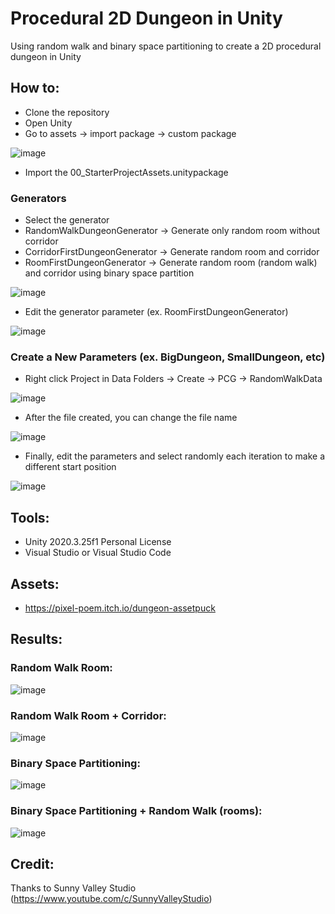 # Procedural 2D Dungeon in Unity
Using random walk and binary space partitioning to create a 2D procedural dungeon in Unity

## How to:
- Clone the repository
- Open Unity
- Go to assets -> import package -> custom package

![image](https://raw.githubusercontent.com/ammarsufyan/procedural-2d-dungeon-unity/main/Screenshot/ImportPackage.png)

- Import the 00_StarterProjectAssets.unitypackage
### Generators
- Select the generator 
- RandomWalkDungeonGenerator -> Generate only random room without corridor
- CorridorFirstDungeonGenerator -> Generate random room and corridor
- RoomFirstDungeonGenerator -> Generate random room (random walk) and corridor using binary space partition

![image](https://raw.githubusercontent.com/ammarsufyan/procedural-2d-dungeon-unity/main/Screenshot/SelectTheGenerator.png)

- Edit the generator parameter (ex. RoomFirstDungeonGenerator)

![image](https://raw.githubusercontent.com/ammarsufyan/procedural-2d-dungeon-unity/main/Screenshot/EditTheParametersGenerator.png)


### Create a New Parameters (ex. BigDungeon, SmallDungeon, etc)
- Right click Project in Data Folders -> Create -> PCG -> RandomWalkData

![image](https://raw.githubusercontent.com/ammarsufyan/procedural-2d-dungeon-unity/main/Screenshot/CreateParameters.png)

- After the file created, you can change the file name

![image](https://raw.githubusercontent.com/ammarsufyan/procedural-2d-dungeon-unity/main/Screenshot/CreateParameters_3.png)

- Finally, edit the parameters and select randomly each iteration to make a different start position

![image](https://raw.githubusercontent.com/ammarsufyan/procedural-2d-dungeon-unity/main/Screenshot/CreateParameters_2.png)


## Tools:
- Unity 2020.3.25f1 Personal License
- Visual Studio or Visual Studio Code

## Assets:
- https://pixel-poem.itch.io/dungeon-assetpuck

## Results:
### Random Walk Room:
![image](https://raw.githubusercontent.com/ammarsufyan/procedural-2d-dungeon-unity/main/Screenshot/RandomWalk.png)

### Random Walk Room + Corridor:
![image](https://raw.githubusercontent.com/ammarsufyan/procedural-2d-dungeon-unity/main/Screenshot/RandomWalkCorridors.png)

### Binary Space Partitioning:
![image](https://raw.githubusercontent.com/ammarsufyan/procedural-2d-dungeon-unity/main/Screenshot/BinarySpacePartitioning.png)

### Binary Space Partitioning + Random Walk (rooms):
![image](https://raw.githubusercontent.com/ammarsufyan/procedural-2d-dungeon-unity/main/Screenshot/BinarySpacePartitioningAndRandomWalk.png)

## Credit:
Thanks to Sunny Valley Studio (https://www.youtube.com/c/SunnyValleyStudio)
